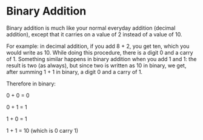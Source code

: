 # Binary Addition

Binary addition is much like your normal everyday addition (decimal addition), except that it carries on a value of 2 instead of a value of 10.

For example: in decimal addition, if you add 8 + 2, you get ten, which you would write as 10. While doing this procedure, there is a digit 0 and a carry of 1. Something similar happens in binary addition when you add 1 and 1: the result is two (as always), but since two is written as 10 in binary, we get, after summing 1 + 1 in binary, a digit 0 and a carry of 1.

Therefore in binary:

0 + 0 = 0

0 + 1 = 1

1 + 0 = 1

1 + 1 = 10 (which is 0 carry 1)


